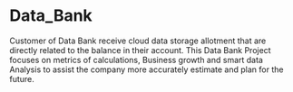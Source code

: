 # Data_Bank
Customer of Data Bank receive cloud data storage allotment that are directly related to the balance in their account. This Data Bank Project focuses on metrics of calculations, Business growth and smart data Analysis to assist the company more accurately estimate and plan for the future.
